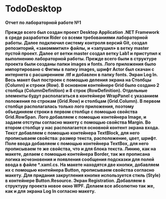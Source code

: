 # TodoDesktop
<b>Отчет по лабораторной работе №1<b>

Прежде всего был создан проект Desktop Application .NET Framework в среде разработки Rider со всеми требованиями лабораторной работы. Далее подключил систему контроля версий Git, создал репозиторий, «закоммитил» файлы, и «запушил» в ветку master пустой проект. Далее от ветки master создал ветку Lab1 и приступил к выполнению лабораторной работы. 
Прежде всего были в структуре проекта были созданы папки images и fonts. Лого приложения было импортировано с Фигмы в папку images, шрифт Actor был скачан с интернета с расширением .ttf и добавлен в папку fonts.
Экран Log In. Весь макет был построен с помощью деления экрана на Столбцы (Column) и строки (Row). В основном контейнере Grid было создано 2 столбца (ColumnDefinition) и 8 строк (RowDefinition). Отдельные элементы будут располагаться в контейнере WrapPanel с указанием положения по строкам (Grid.Row) и столбцам (Grid.Column). В первом столбце располагалась только лого приложения, поэтому объединяем строки в первом столбце с помощью свойства Grid.RowSpan. Лого добавляем с помощью контейнера Image, и задаем отступы согласно макету с помощью свойства Margin. Во втором столбце у нас располагается основной контент экрана входа. Текст добавляем с помощью контейнера TextBlock, для него прописываем свойства: размер текста, расположение, цвет, шрифт. Поле ввода добавляем с помощью контейнера TextBox, для него прописываем те же свойства, что и для блока текста. Линию, как на макете, делаем с помощью контейнера Border, так же прописана логика исчезновения и появления сообщения подсказки для полей ввода в файле *.xaml.cs. На макете находятся две кнопки, добавляем их с помощью контейнера Button, прописываем свойства согласно макету. Для придания закругления кнопке используется стиль (Style) в контейнере Button.Resource.
Экран Registration. Добавляем в структуру проекта новое окно WPF. Делаем все абсолютно так же, как и для экрана Log In согласно макету. 

